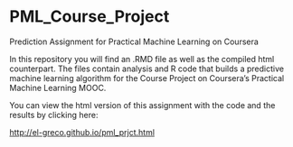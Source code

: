 # PML_Course_Project
Prediction Assignment for Practical Machine Learning on Coursera

In this repository you will find an .RMD file as well as the compiled html counterpart. The files contain analysis and R code that builds a predictive machine learning algorithm for the Course Project on Coursera’s Practical Machine Learning MOOC. 

You can view the html version of this assignment with the code and the results by clicking here:

http://el-greco.github.io/pml_prjct.html
